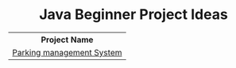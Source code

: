 <h1 align="center">Java Beginner Project Ideas</h1>

<table>
    <tr>
        <th>Project Name</th>
    </tr>
    <tr>
        <td>
            <a href="./moreInfoProjects/parkingManagementSystem.md">
                Parking management System
            </a>
        </td>
    </tr>
</table>